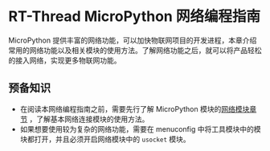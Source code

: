 # RT-Thread MicroPython 网络编程指南

MicroPython 提供丰富的网络功能，可以加快物联网项目的开发进程，本章介绍常用的网络功能以及相关模块的使用方法。了解网络功能之后，就可以将产品轻松的接入网络，实现更多物联网功能。

## 预备知识

- 在阅读本网络编程指南之前，需要先行了解 MicroPython 模块的[网络模块章节](../07-Network_Module/01-usocket.md) ，了解基本网络连接模块的使用方法。
- 如果想要使用较为复杂的网络功能，需要在 menuconfig 中将工具模块中的模块都打开，并且必须开启网络模块中的  `usocket` 模块。
